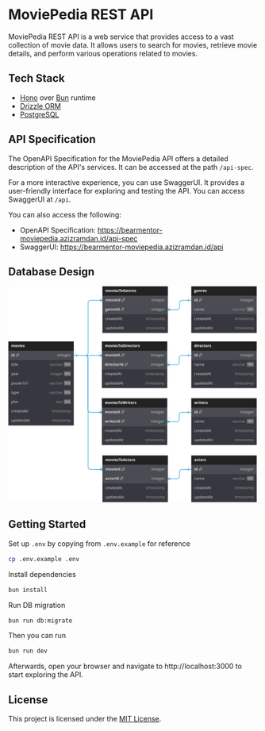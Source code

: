 # MoviePedia REST API

MoviePedia REST API is a web service that provides access to a vast collection of movie data. It allows users to search for movies, retrieve movie details, and perform various operations related to movies.

## Tech Stack

- [Hono](https://hono.dev/) over [Bun](https://bun.sh/) runtime
- [Drizzle ORM](https://orm.drizzle.team/)
- [PostgreSQL](https://www.postgresql.org/)

## API Specification

The OpenAPI Specification for the MoviePedia API offers a detailed description of the API's services. It can be accessed at the path `/api-spec`.

For a more interactive experience, you can use SwaggerUI. It provides a user-friendly interface for exploring and testing the API. You can access SwaggerUI at `/api`.

You can also access the following:

- OpenAPI Specification: https://bearmentor-moviepedia.azizramdan.id/api-spec
- SwaggerUI: https://bearmentor-moviepedia.azizramdan.id/api

## Database Design

![ERD](./assets/erd.svg)

## Getting Started

Set up `.env` by copying from `.env.example` for reference

```sh
cp .env.example .env
```

Install dependencies

```sh
bun install
```

Run DB migration

```sh
bun run db:migrate
```

Then you can run

```sh
bun run dev
```

Afterwards, open your browser and navigate to http://localhost:3000 to start exploring the API.

## License

This project is licensed under the [MIT License](LICENSE).
